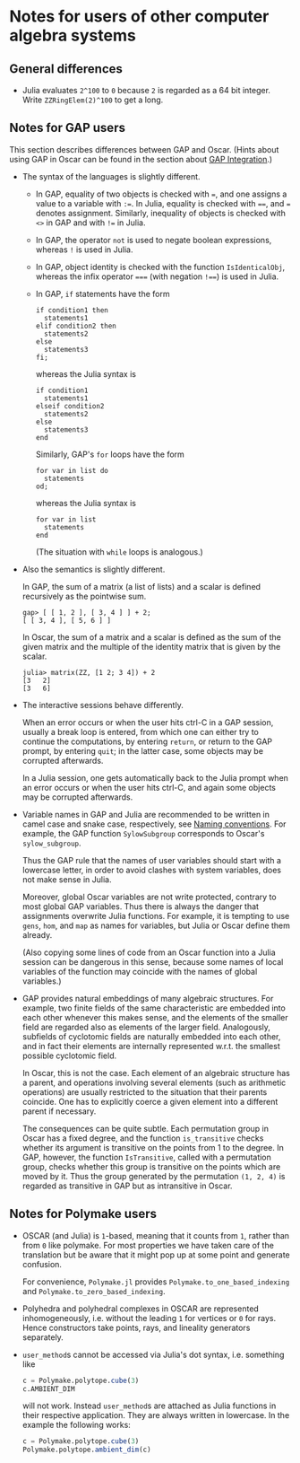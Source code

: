 # Notes for users of other computer algebra systems

## General differences

- Julia evaluates `2^100` to `0` because `2` is regarded as a 64 bit integer.
  Write `ZZRingElem(2)^100` to get a long.


## Notes for GAP users

This section describes differences between GAP and Oscar.
(Hints about using GAP in Oscar can be found in the section about
[GAP Integration](@ref).)

- The syntax of the languages is slightly different.

  - In GAP, equality of two objects is checked with `=`,
    and one assigns a value to a variable with `:=`.
    In Julia, equality is checked with `==`,
    and `=` denotes assignment.
    Similarly, inequality of objects is checked with `<>` in GAP
    and with `!=` in Julia.

  - In GAP, the operator `not` is used to negate boolean expressions,
    whereas `!` is used in Julia.

  - In GAP, object identity is checked with the function `IsIdenticalObj`,
    whereas the infix operator `===` (with negation `!==`)
    is used in Julia.

  - In GAP, `if` statements have the form
    ```
    if condition1 then
      statements1
    elif condition2 then
      statements2
    else
      statements3
    fi;
    ```
    whereas the Julia syntax is
    ```
    if condition1
      statements1
    elseif condition2
      statements2
    else
      statements3
    end
    ```
    Similarly, GAP's `for` loops have the form
    ```
    for var in list do
      statements
    od;
    ```
    whereas the Julia syntax is
    ```
    for var in list
      statements
    end
    ```
    (The situation with `while` loops is analogous.)

- Also the semantics is slightly different.

  In GAP, the sum of a matrix (a list of lists) and a scalar is defined
  recursively as the pointwise sum.
  ```
  gap> [ [ 1, 2 ], [ 3, 4 ] ] + 2;
  [ [ 3, 4 ], [ 5, 6 ] ]
  ```
  In Oscar, the sum of a matrix and a scalar is defined as the sum of
  the given matrix and the multiple of the identity matrix that is given
  by the scalar.
  ```
  julia> matrix(ZZ, [1 2; 3 4]) + 2
  [3   2]
  [3   6]
  ```

- The interactive sessions behave differently.

  When an error occurs or when the user hits ctrl-C in a GAP session,
  usually a break loop is entered,
  from which one can either try to continue the computations,
  by entering `return`, or return to the GAP prompt, by entering `quit`;
  in the latter case, some objects may be corrupted afterwards.

  In a Julia session, one gets automatically back to the Julia prompt
  when an error occurs or when the user hits ctrl-C,
  and again some objects may be corrupted afterwards.

- Variable names in GAP and Julia are recommended to be written in
  camel case and snake case, respectively, see [Naming conventions](@ref).
  For example, the GAP function `SylowSubgroup` corresponds to
  Oscar's `sylow_subgroup`.

  Thus the GAP rule that the names of user variables should start with a
  lowercase letter, in order to avoid clashes with system variables,
  does not make sense in Julia.

  Moreover, global Oscar variables are not write protected,
  contrary to most global GAP variables.
  Thus there is always the danger that assignments overwrite Julia functions.
  For example, it is tempting to use `gens`, `hom`, and `map` as names for
  variables, but Julia or Oscar define them already.

  (Also copying some lines of code from an Oscar function into a Julia session
  can be dangerous in this sense,
  because some names of local variables of the function may coincide with the
  names of global variables.)

- GAP provides natural embeddings of many algebraic structures.
  For example, two finite fields of the same characteristic are embedded
  into each other whenever this makes sense, and the elements of the smaller
  field are regarded also as elements of the larger field.
  Analogously, subfields of cyclotomic fields are naturally embedded
  into each other, and in fact their elements are internally represented
  w.r.t. the smallest possible cyclotomic field.

  In Oscar, this is not the case.
  Each element of an algebraic structure has a parent,
  and operations involving several elements (such as arithmetic operations)
  are usually restricted to the situation that their parents coincide.
  One has to explicitly coerce a given element into a different parent
  if necessary.

  The consequences can be quite subtle.
  Each permutation group in Oscar has a fixed degree,
  and the function `is_transitive` checks whether its argument is transitive
  on the points from 1 to the degree.
  In GAP, however, the function `IsTransitive`, called with a permutation
  group, checks whether this group is transitive on the points which are
  moved by it.
  Thus the group generated by the permutation `(1, 2, 4)` is regarded as
  transitive in GAP but as intransitive in Oscar.


## Notes for Polymake users

- OSCAR (and Julia) is `1`-based, meaning that it counts from `1`, rather than
  from `0` like polymake. For most properties we have taken care of the
  translation but be aware that it might pop up at some point and generate
  confusion.

  For convenience, `Polymake.jl` provides `Polymake.to_one_based_indexing` and
  `Polymake.to_zero_based_indexing`.

- Polyhedra and polyhedral complexes in OSCAR are represented inhomogeneously,
  i.e. without the leading `1` for vertices or `0` for rays. Hence constructors
  take points, rays, and lineality generators separately.

- `user_method`s cannot be accessed via Julia's dot syntax, i.e. something like

  ```julia
  c = Polymake.polytope.cube(3)
  c.AMBIENT_DIM
  ```

  will not work. Instead `user_method`s are attached as Julia functions in
  their respective application. They are always written in lowercase. In the
  example the following works:

  ```julia
  c = Polymake.polytope.cube(3)
  Polymake.polytope.ambient_dim(c)
  ```
